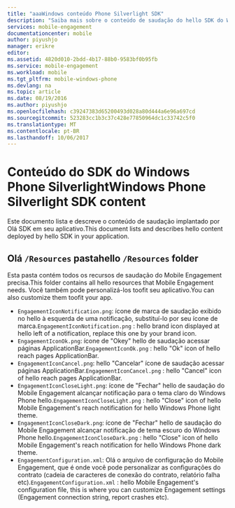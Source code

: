 ```yaml
---
title: "aaaWindows conteúdo Phone Silverlight SDK"
description: "Saiba mais sobre o conteúdo de saudação do hello SDK do Windows Phone Silverlight para o Azure Mobile Engagement"
services: mobile-engagement
documentationcenter: mobile
author: piyushjo
manager: erikre
editor: 
ms.assetid: 4820d010-2bdd-4b17-88b0-9583bf0b95fb
ms.service: mobile-engagement
ms.workload: mobile
ms.tgt_pltfrm: mobile-windows-phone
ms.devlang: na
ms.topic: article
ms.date: 08/19/2016
ms.author: piyushjo
ms.openlocfilehash: c39247383d65200493d028a80d444a6e96a697cd
ms.sourcegitcommit: 523283cc1b3c37c428e77850964dc1c33742c5f0
ms.translationtype: MT
ms.contentlocale: pt-BR
ms.lasthandoff: 10/06/2017
---
```

# <a name="windows-phone-silverlight-sdk-content"></a><span data-ttu-id="a15bd-103">Conteúdo do SDK do Windows Phone Silverlight</span><span class="sxs-lookup"><span data-stu-id="a15bd-103">Windows Phone Silverlight SDK content</span></span>
<span data-ttu-id="a15bd-104">Este documento lista e descreve o conteúdo de saudação implantado por Olá SDK em seu aplicativo.</span><span class="sxs-lookup"><span data-stu-id="a15bd-104">This document lists and describes hello content deployed by hello SDK in your application.</span></span>

## <a name="hello-resources-folder"></a><span data-ttu-id="a15bd-105">Olá `/Resources` pasta</span><span class="sxs-lookup"><span data-stu-id="a15bd-105">hello `/Resources` folder</span></span>
<span data-ttu-id="a15bd-106">Esta pasta contém todos os recursos de saudação do Mobile Engagement precisa.</span><span class="sxs-lookup"><span data-stu-id="a15bd-106">This folder contains all hello resources that Mobile Engagement needs.</span></span> <span data-ttu-id="a15bd-107">Você também pode personalizá-los toofit seu aplicativo.</span><span class="sxs-lookup"><span data-stu-id="a15bd-107">You can also customize them toofit your app.</span></span>

* <span data-ttu-id="a15bd-108">`EngagementIconNotification.png`: ícone de marca de saudação exibido no hello à esquerda de uma notificação, substituí-lo por seu ícone de marca.</span><span class="sxs-lookup"><span data-stu-id="a15bd-108">`EngagementIconNotification.png` : hello brand icon displayed at hello left of a notification, replace this one by your brand icon.</span></span>
* <span data-ttu-id="a15bd-109">`EngagementIconOk.png`: ícone de "Okey" hello de saudação acessar páginas ApplicationBar.</span><span class="sxs-lookup"><span data-stu-id="a15bd-109">`EngagementIconOk.png` : hello "Ok" icon of hello reach pages ApplicationBar.</span></span>
* <span data-ttu-id="a15bd-110">`EngagementIconCancel.png`: hello "Cancelar" ícone de saudação acessar páginas ApplicationBar.</span><span class="sxs-lookup"><span data-stu-id="a15bd-110">`EngagementIconCancel.png` : hello "Cancel" icon of hello reach pages ApplicationBar.</span></span>
* <span data-ttu-id="a15bd-111">`EngagementIconCloseLight.png`: ícone de "Fechar" hello de saudação do Mobile Engagement alcançar notificação para o tema claro do Windows Phone hello.</span><span class="sxs-lookup"><span data-stu-id="a15bd-111">`EngagementIconCloseLight.png` : hello "Close" icon of hello Mobile Engagement's reach notification for hello Windows Phone light theme.</span></span>
* <span data-ttu-id="a15bd-112">`EngagementIconCloseDark.png`: ícone de "Fechar" hello de saudação do Mobile Engagement alcançar notificação de tema escuro do Windows Phone hello.</span><span class="sxs-lookup"><span data-stu-id="a15bd-112">`EngagementIconCloseDark.png` : hello "Close" icon of hello Mobile Engagement's reach notification for hello Windows Phone dark theme.</span></span>
* <span data-ttu-id="a15bd-113">`EngagementConfiguration.xml`: Olá o arquivo de configuração do Mobile Engagement, que é onde você pode personalizar as configurações do contrato (cadeia de caracteres de conexão do contrato, relatório falha etc).</span><span class="sxs-lookup"><span data-stu-id="a15bd-113">`EngagementConfiguration.xml` : hello Mobile Engagement's configuration file, this is where you can customize Engagement settings (Engagement connection string, report crashes etc).</span></span>

